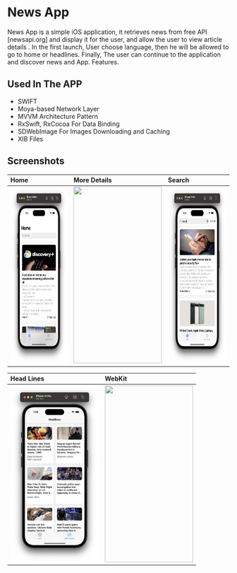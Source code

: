 # News App
News App is a simple iOS application, it retrieves news from free API [newsapi.org] and display it for the user, and allow the user to view article details . In the first launch, User choose language, then he will be allowed to go to home or headlines. Finally, The user can continue to the application and discover news and App. Features.


## Used In The APP
- SWIFT
- Moya-based Network Layer 
- MVVM Architecture Pattern
- RxSwift, RxCocoa For Data Binding
- SDWebImage For Images Downloading and Caching
- XIB Files


## Screenshots

| Home | More Details     | Search     |
| :-------- | :------- | :-------     |
| <img src="/Screenshots/Home.png" width="200" height="400">        | <img src="/Screenshots/More Details.ar.png" width="200" height="400">       | <img src="/Screenshots/Search.png" width="200" height="400">       |

| Head Lines | WebKit     |
| :-------- | :------- |
| <img src="/Screenshots/HeadLines.png" width="200" height="400">        | <img src="/Screenshots/WebKit.ar.png" width="200" height="400">       |
